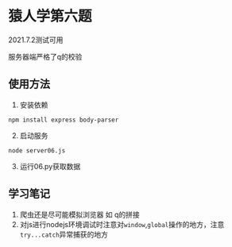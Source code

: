 # 猿人学第六题


2021.7.2测试可用

服务器端严格了q的校验


## 使用方法
 
1. 安装依赖
```
npm install express body-parser
```
2. 启动服务
```
node server06.js
```
3. 运行06.py获取数据

## 学习笔记
1. 爬虫还是尽可能模拟浏览器 如 q的拼接
2. 对js进行nodejs环境调试时注意对`window`,`global`操作的地方，注意`try...catch`异常捕获的地方 
